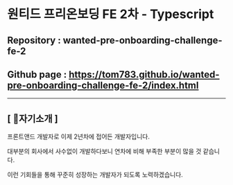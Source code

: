 # 원티드 프리온보딩 FE 2차 - Typescript

## Repository : wanted-pre-onboarding-challenge-fe-2
## Github page : https://tom783.github.io/wanted-pre-onboarding-challenge-fe-2/index.html
---

## [ 📢자기소개 ]
프론트앤드 개발자로 이제 2년차에 접어든 개발자입니다.

대부분의 회사에서 사수없이 개발하다보니 연차에 비해 부족한 부분이 많을 것 같습니다.

이런 기회들을 통해 꾸준히 성장하는 개발자가 되도록 노력하겠습니다.